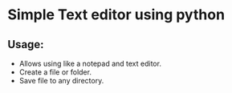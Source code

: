 
# Simple Text editor using python

## Usage:
  * Allows using like a notepad and text editor.
  * Create a file or folder. 
  * Save file to any directory.

